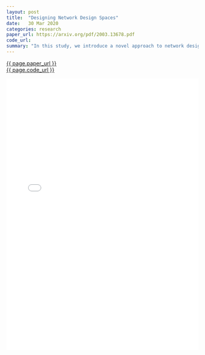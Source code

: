 ```yaml
---
layout: post
title:  "Designing Network Design Spaces"
date:   30 Mar 2020
categories: research
paper_url: https://arxiv.org/pdf/2003.13678.pdf
code_url: 
summary: "In this study, we introduce a novel approach to network design aimed at enhancing the understanding and generalizability of network design principles. Our method involves creating spaces for network design that parameterize multiple network populations, akin to traditional network design but on a broader scale. We explore network structure and develop a low-dimensional, efficient design space called RegNet, based on the insight that network widths and depths can be modeled through a quantized linear function. Our analysis of the RegNet space reveals findings that challenge existing design practices, offering simpler and faster networks effective across various computational budgets. Comparatively, RegNet models surpass EfficientNet models in performance and are up to five times faster on GPUs, under similar training conditions and computational resources."
---
```


<style>
.responsive-pdf-container {
    overflow: hidden;
    padding-top: 141.42%; /* 16:9 Aspect Ratio, adjust as needed */
    position: relative;
}

.responsive-pdf-container iframe {
    border: none;
    height: 100%;
    left: 0;
    position: absolute;
    top: 0;
    width: 100%;
}
</style>

<a href="{{ page.paper_url }}">{{ page.paper_url }}</a><br>
<a href="{{ page.code_url }}">{{ page.code_url }}</a>

<div class="responsive-pdf-container">
    <iframe src="{{ page.paper_url }}" style="border: none;"></iframe>
</div>